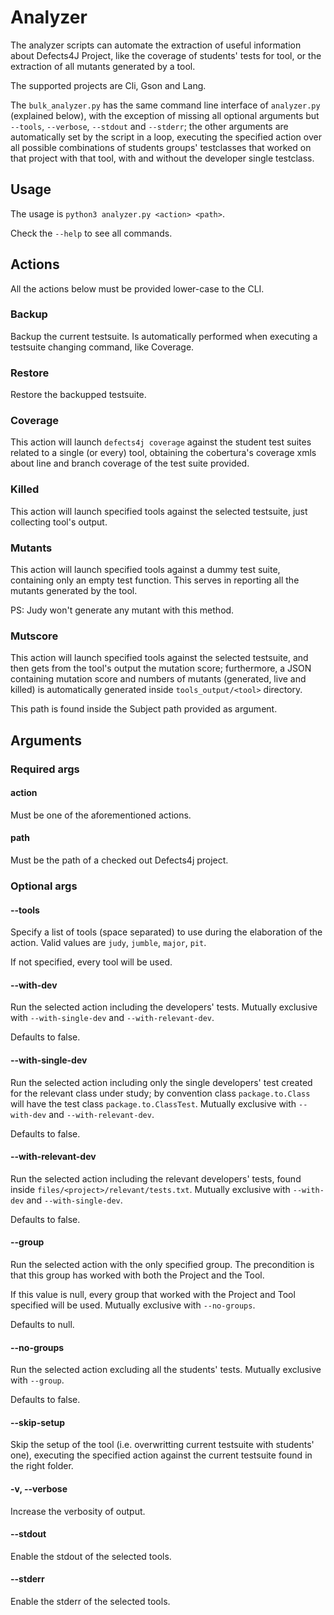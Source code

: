 # Analyzer
The analyzer scripts can automate the extraction of useful information about 
Defects4J Project, like the coverage of students' tests for tool, or
the extraction of all mutants generated by a tool.

The supported projects are Cli, Gson and Lang.

The `bulk_analyzer.py` has the same command line interface of `analyzer.py` (explained below), with the exception of missing 
all optional arguments but `--tools`, `--verbose`, `--stdout` and `--stderr`; the other arguments are automatically set by the script
in a loop, executing the specified action over all possible combinations of students groups' testclasses that worked on that project
with that tool, with and without the developer single testclass.

## Usage
The usage is `python3 analyzer.py <action> <path>`.

Check the `--help` to see all commands.

## Actions
All the actions below must be provided lower-case to the CLI. 

### Backup
Backup the current testsuite. Is automatically performed when executing a testsuite changing command, like Coverage.

### Restore
Restore the backupped testsuite.

### Coverage
This action will launch `defects4j coverage` against the student test suites related
to a single (or every) tool, obtaining the cobertura's coverage xmls about line and
branch coverage of the test suite provided.

### Killed
This action will launch specified tools against the selected testsuite, just collecting tool's output.

### Mutants
This action will launch specified tools against a dummy test suite, containing only
an empty test function. This serves in reporting all the mutants generated by the tool.

PS: Judy won't generate any mutant with this method.

### Mutscore
This action will launch specified tools against the selected testsuite, and then gets from the tool's output
the mutation score; furthermore, a JSON containing mutation score and numbers of mutants (generated, live and killed) is 
automatically generated inside `tools_output/<tool>` directory.

This path is found inside the Subject path provided as argument.

## Arguments
### Required args

#### action
Must be one of the aforementioned actions.

#### path
Must be the path of a checked out Defects4j project.

### Optional args

#### --tools
Specify a list of tools (space separated) to use during the elaboration of the action.
Valid values are `judy`, `jumble`, `major`, `pit`.

If not specified, every tool will be used.

#### --with-dev
Run the selected action including the developers' tests. Mutually exclusive with `--with-single-dev` and `--with-relevant-dev`.

Defaults to false.

#### --with-single-dev
Run the selected action including only the single developers' test created for the relevant class under study;
by convention class `package.to.Class` will have the test class `package.to.ClassTest`.
Mutually exclusive with `--with-dev` and `--with-relevant-dev`.

Defaults to false.

#### --with-relevant-dev
Run the selected action including the relevant developers' tests, found inside `files/<project>/relevant/tests.txt`.
Mutually exclusive with `--with-dev` and `--with-single-dev`.

Defaults to false.

#### --group
Run the selected action with the only specified group. The precondition is
that this group has worked with both the Project and the Tool.

If this value is null, every group that worked with the Project and Tool specified will be used.
Mutually exclusive with `--no-groups`.

Defaults to null.

#### --no-groups
Run the selected action excluding all the students' tests. 
Mutually exclusive with `--group`.

Defaults to false.

#### --skip-setup
Skip the setup of the tool (i.e. overwritting current testsuite with students' one),
executing the specified action against the current testsuite found in the right folder. 

#### -v, --verbose
Increase the verbosity of output.

#### --stdout
Enable the stdout of the selected tools.

#### --stderr
Enable the stderr of the selected tools.

